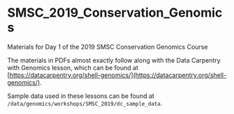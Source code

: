 # SMSC_2019_Conservation_Genomics
Materials for Day 1 of the 2019 SMSC Conservation Genomics Course

The materials in PDFs almost exactly follow along with the Data Carpentry with Genomics lesson, which
can be found at [https://datacarpentry.org/shell-genomics/](https://datacarpentry.org/shell-genomics/).

Sample data used in these lessons can be found at `/data/genomics/workshops/SMSC_2019/dc_sample_data`.
